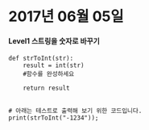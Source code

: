 # 2017년 06월 05일

#### Level1 스트링을 숫자로 바꾸기

```
def strToInt(str):
    result = int(str)
    #함수를 완성하세요

    return result


# 아래는 테스트로 출력해 보기 위한 코드입니다.
print(strToInt("-1234"));
```